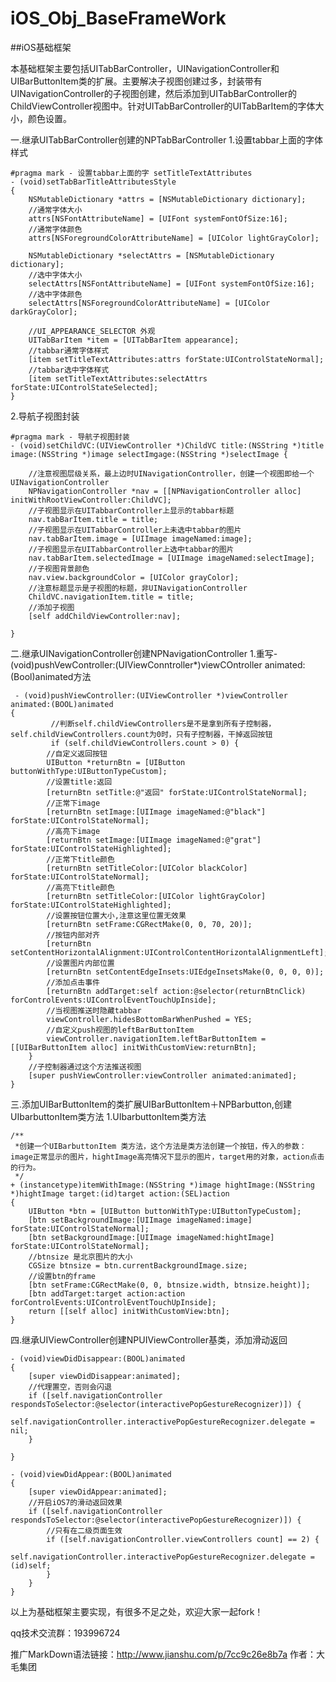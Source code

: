 # iOS_Obj_BaseFrameWork
##iOS基础框架



本基础框架主要包括UITabBarController，UINavigationController和UIBarButtonItem类的扩展。主要解决子视图创建过多，封装带有UINavigationController的子视图创建，然后添加到UITabBarController的ChildViewController视图中。针对UITabBarController的UITabBarItem的字体大小，颜色设置。

一.继承UITabBarController创建的NPTabBarController
1.设置tabbar上面的字体样式

    #pragma mark - 设置tabbar上面的字 setTitleTextAttributes
    - (void)setTabBarTitleAttributesStyle
    {
        NSMutableDictionary *attrs = [NSMutableDictionary dictionary];
        //通常字体大小
        attrs[NSFontAttributeName] = [UIFont systemFontOfSize:16];
        //通常字体颜色
        attrs[NSForegroundColorAttributeName] = [UIColor lightGrayColor];
    
        NSMutableDictionary *selectAttrs = [NSMutableDictionary dictionary];
        //选中字体大小
        selectAttrs[NSFontAttributeName] = [UIFont systemFontOfSize:16];
        //选中字体颜色
        selectAttrs[NSForegroundColorAttributeName] = [UIColor darkGrayColor];

        //UI_APPEARANCE_SELECTOR 外观
        UITabBarItem *item = [UITabBarItem appearance];
        //tabbar通常字体样式
        [item setTitleTextAttributes:attrs forState:UIControlStateNormal];
        //tabbar选中字体样式
        [item setTitleTextAttributes:selectAttrs forState:UIControlStateSelected];
    }

2.导航子视图封装

    #pragma mark - 导航子视图封装
    - (void)setChildVC:(UIViewController *)ChildVC title:(NSString *)title image:(NSString *)image selectImgage:(NSString *)selectImage {

        //注意视图层级关系，最上边时UINavigationController，创建一个视图即给一个UINavigationController
        NPNavigationController *nav = [[NPNavigationController alloc] initWithRootViewController:ChildVC];
        //子视图显示在UITabbarController上显示的tabbar标题
        nav.tabBarItem.title = title;
        //子视图显示在UITabbarController上未选中tabbar的图片
        nav.tabBarItem.image = [UIImage imageNamed:image];
        //子视图显示在UITabbarController上选中tabbar的图片
        nav.tabBarItem.selectedImage = [UIImage imageNamed:selectImage];
        //子视图背景颜色
        nav.view.backgroundColor = [UIColor grayColor];
        //注意标题显示是子视图的标题，非UINavigationController
        ChildVC.navigationItem.title = title;
        //添加子视图
        [self addChildViewController:nav];

    }

二.继承UINavigationController创建NPNavigationController
1.重写-(void)pushVewController:(UIViewConntroller*)viewCOntroller animated:(Bool)animated方法

     - (void)pushViewController:(UIViewController *)viewController animated:(BOOL)animated
    {
             //判断self.childViewControllers是不是拿到所有子控制器，self.childViewControllers.count为0时，只有子控制器，干掉返回按钮
             if (self.childViewControllers.count > 0) {
            //自定义返回按钮
            UIButton *returnBtn = [UIButton buttonWithType:UIButtonTypeCustom];
            //设置title:返回
            [returnBtn setTitle:@"返回" forState:UIControlStateNormal];
            //正常下image
            [returnBtn setImage:[UIImage imageNamed:@"black"] forState:UIControlStateNormal];
            //高亮下image
            [returnBtn setImage:[UIImage imageNamed:@"grat"] forState:UIControlStateHighlighted];
            //正常下title颜色
            [returnBtn setTitleColor:[UIColor blackColor] forState:UIControlStateNormal];
            //高亮下title颜色
            [returnBtn setTitleColor:[UIColor lightGrayColor] forState:UIControlStateHighlighted];
            //设置按钮位置大小,注意这里位置无效果
            [returnBtn setFrame:CGRectMake(0, 0, 70, 20)];
            //按钮内部对齐
            [returnBtn setContentHorizontalAlignment:UIControlContentHorizontalAlignmentLeft];
            //设置图片内部位置
            [returnBtn setContentEdgeInsets:UIEdgeInsetsMake(0, 0, 0, 0)];
            //添加点击事件
            [returnBtn addTarget:self action:@selector(returnBtnClick) forControlEvents:UIControlEventTouchUpInside];
            //当视图推送时隐藏tabbar
            viewController.hidesBottomBarWhenPushed = YES;
            //自定义push视图的leftBarButtonItem
            viewController.navigationItem.leftBarButtonItem = [[UIBarButtonItem alloc] initWithCustomView:returnBtn];
        }
        //子控制器通过这个方法推送视图
        [super pushViewController:viewController animated:animated];
    }

三.添加UIBarButtonItem的类扩展UIBarButtonItem＋NPBarbutton,创建UIbarbuttonItem类方法
1.UIbarbuttonItem类方法

    /**
     *创建一个UIBarbuttonItem 类方法，这个方法是类方法创建一个按钮，传入的参数：image正常显示的图片，hightImage高亮情况下显示的图片，target用的对象，action点击的行为。
     */
    + (instancetype)itemWithImage:(NSString *)image hightImage:(NSString *)hightImage target:(id)target action:(SEL)action
    {
        UIButton *btn = [UIButton buttonWithType:UIButtonTypeCustom];
        [btn setBackgroundImage:[UIImage imageNamed:image] forState:UIControlStateNormal];
        [btn setBackgroundImage:[UIImage imageNamed:hightImage] forState:UIControlStateNormal];
        //btnsize 是北京图片的大小
        CGSize btnsize = btn.currentBackgroundImage.size;
        //设置btn的frame
        [btn setFrame:CGRectMake(0, 0, btnsize.width, btnsize.height)];
        [btn addTarget:target action:action forControlEvents:UIControlEventTouchUpInside];
        return [[self alloc] initWithCustomView:btn];
    }

四.继承UIViewController创建NPUIViewController基类，添加滑动返回

    - (void)viewDidDisappear:(BOOL)animated
    {
        [super viewDidDisappear:animated];
        //代理置空，否则会闪退
        if ([self.navigationController       respondsToSelector:@selector(interactivePopGestureRecognizer)]) {
            self.navigationController.interactivePopGestureRecognizer.delegate = nil;
        }
        
    }

    - (void)viewDidAppear:(BOOL)animated
    {
        [super viewDidAppear:animated];
        //开启iOS7的滑动返回效果
        if ([self.navigationController   respondsToSelector:@selector(interactivePopGestureRecognizer)]) {
            //只有在二级页面生效
            if ([self.navigationController.viewControllers count] == 2) {
                self.navigationController.interactivePopGestureRecognizer.delegate = (id)self;
            }
        }
    }
    

以上为基础框架主要实现，有很多不足之处，欢迎大家一起fork！


qq技术交流群：193996724  

推广MarkDown语法链接：http://www.jianshu.com/p/7cc9c26e8b7a 作者：大毛集团

